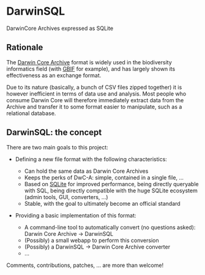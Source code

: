 # DarwinSQL
DarwinCore Archives expressed as SQLite

## Rationale

The [Darwin Core Archive](https://en.wikipedia.org/wiki/Darwin_Core_Archive) format is widely used in the 
biodiversity informatics field (with [GBIF](http://www.gbif.org) for example), and has largely shown its effectiveness 
as an exchange format.    

Due to its nature (basically, a bunch of CSV files zipped together) it is however inefficient in terms of data use and 
analysis. Most people who consume Darwin Core will therefore immediately extract data from the Archive and transfer it 
to some format easier to manipulate, such as a relational database.

## DarwinSQL: the concept

There are two main goals to this project:

   - Defining a new file format with the following characteristics:
        - Can hold the same data as Darwin Core Archives
        - Keeps the perks of DwC-A: simple, contained in a single file, ...
        - Based on [SQLite](https://www.sqlite.org/) for improved performance, being directly queryable with SQL, being 
        directly compatible with the huge SQLite ecosystem (admin tools, GUI, converters, ...)
        - Stable, with the goal to ultimately become an official standard
        
   - Providing a basic implementation of this format:
        - A command-line tool to automatically convert (no questions asked): Darwin Core Archive -> DarwinSQL
        - (Possibly) a small webapp to perform this conversion
        - (Possibly) a DarwinSQL -> Darwin Core Archive converter
        - ...
        
Comments, contributions, patches, ... are more than welcome!